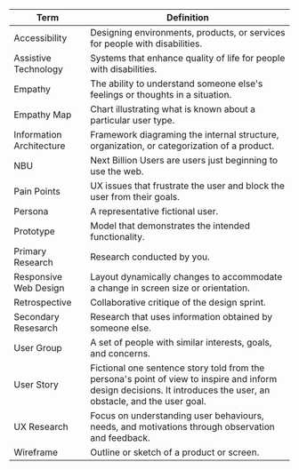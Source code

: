 |Term|Definition|
|--|--|
|Accessibility|Designing environments, products, or services for people with disabilities.|
|Assistive Technology|Systems that enhance quality of life for people with disabilities.|
|Empathy|The ability to understand someone else's feelings or thoughts in a situation.|
|Empathy Map|Chart illustrating what is known about a particular user type.|
|Information Architecture|Framework diagraming the internal structure, organization, or categorization of a product.|
|NBU|Next Billion Users are users just beginning to use the web.|
|Pain Points|UX issues that frustrate the user and block the user from their goals.|
|Persona|A representative fictional user.|
|Prototype|Model that demonstrates the intended functionality.|
|Primary Research|Research conducted by you.|
|Responsive Web Design|Layout dynamically changes to accommodate a change in screen size or orientation.|
|Retrospective|Collaborative critique of the design sprint.|
|Secondary Resesarch|Research that uses information obtained by someone else.|
|User Group|A set of people with similar interests, goals, and concerns.|
|User Story|Fictional one sentence story told from the persona's point of view to inspire and inform design decisions. It introduces the user, an obstacle, and the user goal.|
|UX Research|Focus on understanding user behaviours, needs, and motivations through observation and feedback.|
|Wireframe|Outline or sketch of a product or screen.|

